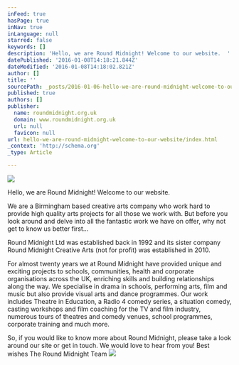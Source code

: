 ```yaml
---
inFeed: true
hasPage: true
inNav: true
inLanguage: null
starred: false
keywords: []
description: 'Hello, we are Round Midnight! Welcome to our website.  '
datePublished: '2016-01-08T14:18:21.844Z'
dateModified: '2016-01-08T14:18:02.821Z'
author: []
title: ''
sourcePath: _posts/2016-01-06-hello-we-are-round-midnight-welcome-to-our-website-we-ar.md
published: true
authors: []
publisher:
  name: roundmidnight.org.uk
  domain: www.roundmidnight.org.uk
  url: null
  favicon: null
url: hello-we-are-round-midnight-welcome-to-our-website/index.html
_context: 'http://schema.org'
_type: Article

---
```

![](https://the-grid-user-content.s3-us-west-2.amazonaws.com/5c91a45e-faff-4c46-b5ab-f0f8ebbe86c3.jpg)

Hello, we are Round Midnight! Welcome to our website. 

[][0]We are a Birmingham based creative arts company who work hard to provide high quality arts projects for all those we work with. But before you look around and delve into all the fantastic work we have on offer, why not get to know us better first... 

Round Midnight Ltd was established back in 1992 and its sister company Round Midnight Creative Arts (not for profit) was established in 2010\. 

For almost twenty years we at Round Midnight have provided unique and exciting projects to schools, communities, health and corporate organisations across the UK, enriching skills and building relationships along the way. We specialise in drama in schools, performing arts, film and music but also provide visual arts and dance programmes. Our work includes Theatre in Education, a Radio 4 comedy series, a situation comedy, casting workshops and film coaching for the TV and film industry, numerous tours of theatres and comedy venues, school programmes, corporate training and much more. 

So, if you would like to know more about Round Midnight, please take a look around our site or get in touch. We would love to hear from you! Best wishes The Round Midnight Team
![](https://the-grid-user-content.s3-us-west-2.amazonaws.com/868480f5-6e79-4553-b0c1-68febd9cecc8.jpg)

[0]: null